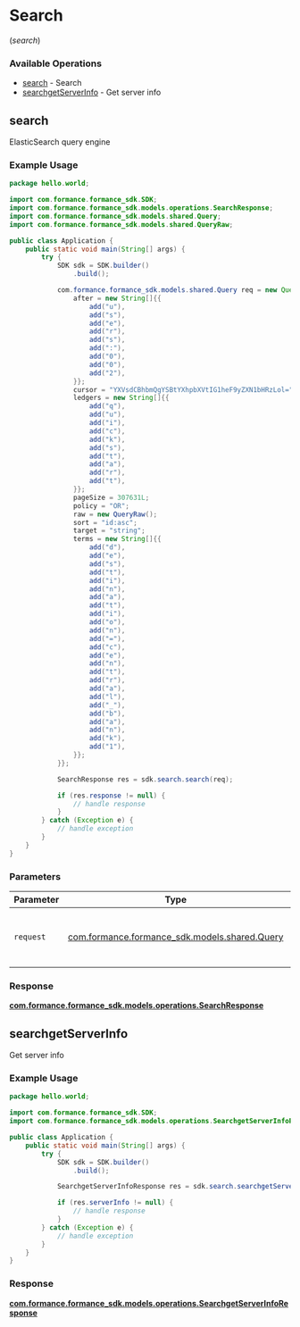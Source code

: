 # Search
(*search*)

### Available Operations

* [search](#search) - Search
* [searchgetServerInfo](#searchgetserverinfo) - Get server info

## search

ElasticSearch query engine

### Example Usage

```java
package hello.world;

import com.formance.formance_sdk.SDK;
import com.formance.formance_sdk.models.operations.SearchResponse;
import com.formance.formance_sdk.models.shared.Query;
import com.formance.formance_sdk.models.shared.QueryRaw;

public class Application {
    public static void main(String[] args) {
        try {
            SDK sdk = SDK.builder()
                .build();

            com.formance.formance_sdk.models.shared.Query req = new Query(){{
                after = new String[]{{
                    add("u"),
                    add("s"),
                    add("e"),
                    add("r"),
                    add("s"),
                    add(":"),
                    add("0"),
                    add("0"),
                    add("2"),
                }};
                cursor = "YXVsdCBhbmQgYSBtYXhpbXVtIG1heF9yZXN1bHRzLol=";
                ledgers = new String[]{{
                    add("q"),
                    add("u"),
                    add("i"),
                    add("c"),
                    add("k"),
                    add("s"),
                    add("t"),
                    add("a"),
                    add("r"),
                    add("t"),
                }};
                pageSize = 307631L;
                policy = "OR";
                raw = new QueryRaw();
                sort = "id:asc";
                target = "string";
                terms = new String[]{{
                    add("d"),
                    add("e"),
                    add("s"),
                    add("t"),
                    add("i"),
                    add("n"),
                    add("a"),
                    add("t"),
                    add("i"),
                    add("o"),
                    add("n"),
                    add("="),
                    add("c"),
                    add("e"),
                    add("n"),
                    add("t"),
                    add("r"),
                    add("a"),
                    add("l"),
                    add("_"),
                    add("b"),
                    add("a"),
                    add("n"),
                    add("k"),
                    add("1"),
                }};
            }};            

            SearchResponse res = sdk.search.search(req);

            if (res.response != null) {
                // handle response
            }
        } catch (Exception e) {
            // handle exception
        }
    }
}
```

### Parameters

| Parameter                                                                     | Type                                                                          | Required                                                                      | Description                                                                   |
| ----------------------------------------------------------------------------- | ----------------------------------------------------------------------------- | ----------------------------------------------------------------------------- | ----------------------------------------------------------------------------- |
| `request`                                                                     | [com.formance.formance_sdk.models.shared.Query](../../models/shared/Query.md) | :heavy_check_mark:                                                            | The request object to use for the request.                                    |


### Response

**[com.formance.formance_sdk.models.operations.SearchResponse](../../models/operations/SearchResponse.md)**


## searchgetServerInfo

Get server info

### Example Usage

```java
package hello.world;

import com.formance.formance_sdk.SDK;
import com.formance.formance_sdk.models.operations.SearchgetServerInfoResponse;

public class Application {
    public static void main(String[] args) {
        try {
            SDK sdk = SDK.builder()
                .build();

            SearchgetServerInfoResponse res = sdk.search.searchgetServerInfo();

            if (res.serverInfo != null) {
                // handle response
            }
        } catch (Exception e) {
            // handle exception
        }
    }
}
```


### Response

**[com.formance.formance_sdk.models.operations.SearchgetServerInfoResponse](../../models/operations/SearchgetServerInfoResponse.md)**

